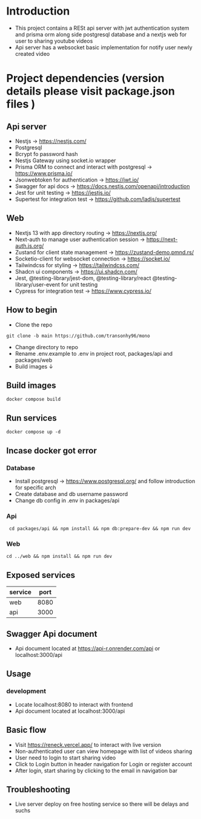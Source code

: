 # Introduction

- This project contains a RESt api server with jwt authentication system and
  prisma orm along side postgresql database and a nextjs web for user to sharing
  youtube videos
- Api server has a websocket basic implementation for notify user newly created
  video

# Project dependencies (version details please visit package.json files )

## Api server

- Nestjs -> https://nestjs.com/
- Postgresql
- Bcrypt fo password hash
- Nestjs Gateway using socket.io wrapper
- Prisma ORM to connect and interact with postgresql -> https://www.prisma.io/
- Jsonwebtoken for authentication -> https://jwt.io/
- Swagger for api docs -> https://docs.nestjs.com/openapi/introduction
- Jest for unit testing -> https://jestjs.io/
- Supertest for integration test -> https://github.com/ladjs/supertest

## Web

- Nextjs 13 with app directory routing -> https://nextjs.org/
- Next-auth to manage user authentication session -> https://next-auth.js.org/
- Zustand for client state management -> https://zustand-demo.pmnd.rs/
- Socketio-client for websocket connection -> https://socket.io/
- Tailwindcss for styling -> https://tailwindcss.com/
- Shadcn ui components -> https://ui.shadcn.com/
- Jest, @testing-library/jest-dom, @testing-library/react
  @testing-library/user-event for unit testing
- Cypress for integration test -> https://www.cypress.io/

## How to begin

- Clone the repo

```shell
git clone -b main https://github.com/transonhy96/mono

```

- Change directory to repo
- Rename .env.example to .env in project root, packages/api and packages/web
- Build images &#8595;

## Build images

```shell
docker compose build
```

## Run services

```shell
docker compose up -d
```

## Incase docker got error

### Database

- Install postgresql -> https://www.postgresql.org/ and follow introduction for specific arch
- Create database and db username password
- Change db config in .env in packages/api

### Api

```shell
 cd packages/api && npm install && npm db:prepare-dev && npm run dev
```

### Web

```shell
cd ../web && npm install && npm run dev

```

## Exposed services

| service | port |
| ------- | ---- |
| web     | 8080 |
| api     | 3000 |

## Swagger Api document

- Api document located at https://api-r.onrender.com/api or localhost:3000/api

## Usage

### development

- Locate localhost:8080 to interact with frontend
- Api document located at localhost:3000/api

## Basic flow

- Visit https://reneck.vercel.app/ to interact with live version
- Non-authenticated user can view homepage with list of videos sharing
- User need to login to start sharing video
- Click to Login button in header navigation for Login or register account
- After login, start sharing by clicking to the email in navigation bar

## Troubleshooting

- Live server deploy on free hosting service so there will be delays and suchs
